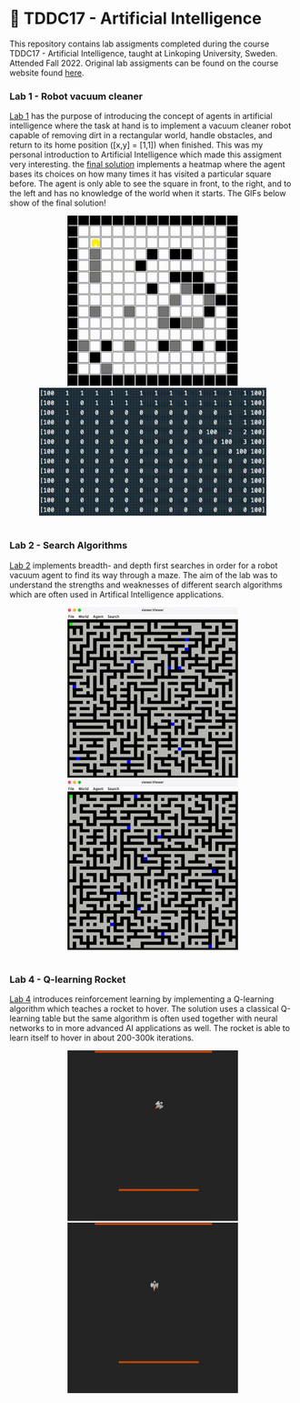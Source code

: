 # 🤖 TDDC17 - Artificial Intelligence

This repository contains lab assigments completed during the course TDDC17 - Artificial Intelligence, taught at Linkoping University, Sweden. Attended Fall 2022. Original lab assigments can be found on the course website found [here](https://www.ida.liu.se/~TDDC17/info/labs.en.shtml).

### Lab 1 - Robot vacuum cleaner

[Lab 1](https://github.com/jakeberggren/TDDC17-Artificial-Intelligence/tree/main/lab1) has the purpose of introducing the concept of agents in artificial intelligence where the task at hand is to implement a vacuum cleaner robot capable of removing dirt in a rectangular world, handle obstacles, and return to its home position ([x,y] = [1,1]) when finished. This was my personal introduction to Artificial Intelligence which made this assigment very interesting. the [final solution](https://github.com/jakeberggren/TDDC17-Artificial-Intelligence/blob/main/lab1/lab1/myvacuumagent.py) implements a heatmap where the agent bases its choices on how many times it has visited a particular square before. The agent is only able to see the square in front, to the right, and to the left and has no knowledge of the world when it starts. The GIFs below show of the final solution!

<div align="center"><img src="gif/out3.gif" width="300"/> <img src="gif/out2.gif" width="400"/></div>

#

### Lab 2 - Search Algorithms

[Lab 2](https://github.com/jakeberggren/TDDC17-Artificial-Intelligence/tree/main/lab2) implements breadth- and depth first searches in order for a robot vacuum agent to find its way through a maze. The aim of the lab was to understand the strengths and weaknesses of different search algorithms which are often used in Artifical Intelligence applications.

<div align="center"><img src="gif/breadthfirst.gif" width="300"/> <img src="gif/depthfirst.gif" width="300"/></div>

#

### Lab 4 - Q-learning Rocket

[Lab 4](https://github.com/jakeberggren/TDDC17-Artificial-Intelligence/tree/main/lab4) introduces reinforcement learning by implementing a Q-learning algorithm which teaches a rocket to hover. The solution uses a classical Q-learning table but the same algorithm is often used together with neural networks to in more advanced AI applications as well. The rocket is able to learn itself to hover in about 200-300k iterations.

<div align="center"><img src="gif/rocket1.gif" width="300"/> <img src="gif/rocket2.gif" width="300"/></div>
